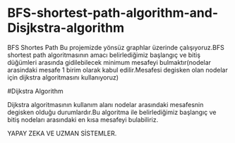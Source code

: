# BFS-shortest-path-algorithm-and-Disjkstra-algorithm
BFS Shortes Path
Bu projemizde yönsüz graphlar üzerinde çalışıyoruz.BFS shortest path algoritmasının amacı belirlediğimiz başlangıç ve bitiş düğümleri arasında gidilebilecek minimum mesafeyi bulmaktır(nodelar arasindaki mesafe 1 birim olarak kabul edilir.Mesafesi degisken olan nodelar için dijkstra algoritmasını kullanıyoruz)

#Dijkstra Algorithm

Dijkstra algoritmasının kullanım alanı nodelar arasındaki mesafesnin degisken olduğu durumlardır.Bu algoritma ile belirlediğimiz başlangıç ve bitiş nodeları arasındaki en kısa mesafeyi bulabiliriz.

YAPAY ZEKA VE UZMAN SİSTEMLER.
